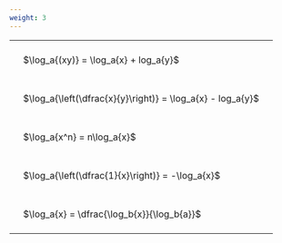 ```yaml
---
weight: 3
---
```


<style type="text/css">
#T_fcaae th.col_heading {
  text-align: left;
  font-size: 1em;
}
#T_fcaae td {
  text-align: left;
  font-size: 1em;
  padding: 1.5em;
}
</style>
<table id="T_fcaae">
  <thead>
  </thead>
  <tbody>
    <tr>
      <td id="T_fcaae_row0_col0" class="data row0 col0" >$\log_a{(xy)} = \log_a{x} + log_a{y}$</td>
    </tr>
    <tr>
      <td id="T_fcaae_row1_col0" class="data row1 col0" >$\log_a{\left(\dfrac{x}{y}\right)} = \log_a{x} - log_a{y}$</td>
    </tr>
    <tr>
      <td id="T_fcaae_row2_col0" class="data row2 col0" >$\log_a{x^n} = n\log_a{x}$</td>
    </tr>
    <tr>
      <td id="T_fcaae_row3_col0" class="data row3 col0" >$\log_a{\left(\dfrac{1}{x}\right)} = -\log_a{x}$</td>
    </tr>
    <tr>
      <td id="T_fcaae_row4_col0" class="data row4 col0" >$\log_a{x} = \dfrac{\log_b{x}}{\log_b{a}}$</td>
    </tr>
  </tbody>
</table>
